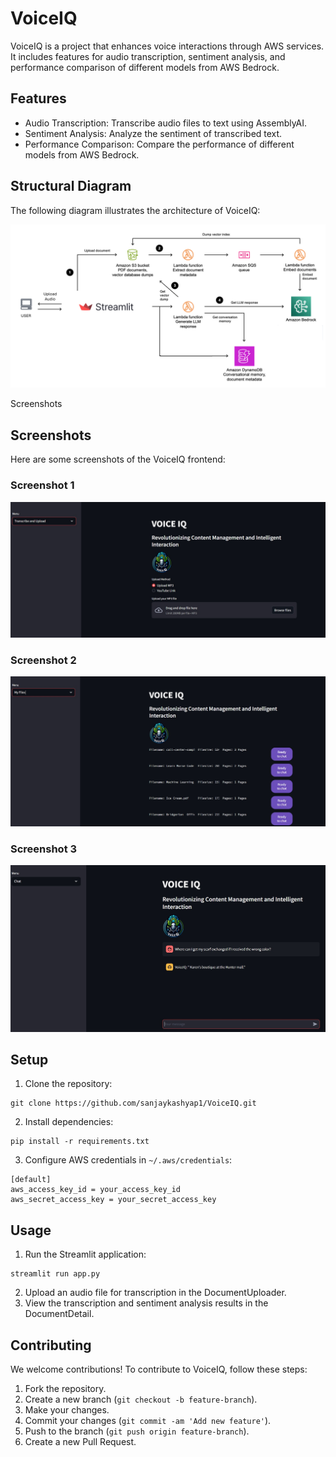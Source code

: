 <!DOCTYPE html>
<html lang="en">
<head>
<meta charset="UTF-8">
<meta name="viewport" content="width=device-width, initial-scale=1.0">
</head>
<body>

<h1>VoiceIQ</h1>

<p>VoiceIQ is a project that enhances voice interactions through AWS services. It includes features for audio transcription, sentiment analysis, and performance comparison of different models from AWS Bedrock.</p>

<h2>Features</h2>
<ul>
  <li>Audio Transcription: Transcribe audio files to text using AssemblyAI.</li>
  <li>Sentiment Analysis: Analyze the sentiment of transcribed text.</li>
  <li>Performance Comparison: Compare the performance of different models from AWS Bedrock.</li>
</ul>


<h2>Structural Diagram</h2>
<p>The following diagram illustrates the architecture of VoiceIQ:</p>
<img src="Structure_diagram.png" alt="Structural Diagram">

Screenshots

<h2>Screenshots</h2>
<p>Here are some screenshots of the VoiceIQ frontend:</p>

<h3>Screenshot 1</h3>
<img src="Preview1.jpeg" alt="Screenshot 1">

<h3>Screenshot 2</h3>
<img src="Preview2.jpeg" alt="Screenshot 2">

<h3>Screenshot 3</h3>
<img src="Preview3.jpeg" alt="Screenshot 2">

<h2>Setup</h2>
<ol>
  <li>Clone the repository:</li>
</ol>

<pre><code>git clone https://github.com/sanjaykashyap1/VoiceIQ.git </code></pre>

<ol start="2">
  <li>Install dependencies:</li>
</ol>

<pre><code>pip install -r requirements.txt</code></pre>

<ol start="3">
  <li>Configure AWS credentials in <code>~/.aws/credentials</code>:</li>
</ol>

<pre><code>[default]
aws_access_key_id = your_access_key_id
aws_secret_access_key = your_secret_access_key
</code></pre>

<h2>Usage</h2>
<ol>
  <li>Run the Streamlit application:</li>
</ol>

<pre><code>streamlit run app.py</code></pre>

<ol start="2">
  <li>Upload an audio file for transcription in the DocumentUploader.</li>
  <li>View the transcription and sentiment analysis results in the DocumentDetail.</li>
</ol>

<h2>Contributing</h2>
<p>We welcome contributions! To contribute to VoiceIQ, follow these steps:</p>
<ol>
  <li>Fork the repository.</li>
  <li>Create a new branch (<code>git checkout -b feature-branch</code>).</li>
  <li>Make your changes.</li>
  <li>Commit your changes (<code>git commit -am 'Add new feature'</code>).</li>
  <li>Push to the branch (<code>git push origin feature-branch</code>).</li>
  <li>Create a new Pull Request.</li>
</ol>


</body>
</html>